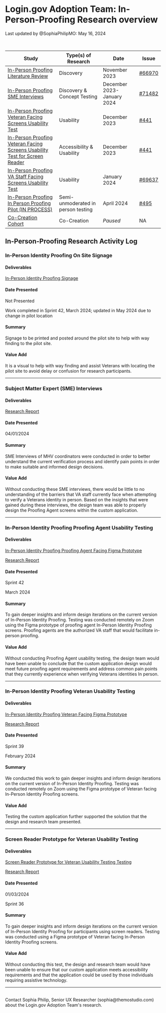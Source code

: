 # Login.gov Adoption Team: In-Person-Proofing Research overview
Last updated by @SophiaPhilipMO: May 16, 2024

<br>

| Study | Type(s) of Research | Date | Issue |
| ----- | ------------------- | ---- | ----- |
| [In-Person Proofing Literature Review](https://github.com/department-of-veterans-affairs/va.gov-team/blob/master/products/login.gov-adoption/in-person-proofing/research/In-Person%20Identity%20Proofing%20Literature%20Review_11.9.2023.md)|Discovery | November 2023 | [#66970](https://app.zenhub.com/workspaces/logingov-adoption-team-632280b31e745000136a61fc/issues/gh/department-of-veterans-affairs/va.gov-team/66970)|
|[In-Person Proofing SME Interviews](https://github.com/department-of-veterans-affairs/va.gov-team/tree/master/products/login.gov-adoption/in-person-proofing/research/2023-12-in-person-proofing-pilot-SME%20Interviews) | Discovery & Concept Testing | December 2023-January 2024 | [#71482](https://app.zenhub.com/workspaces/logingov-adoption-team-632280b31e745000136a61fc/issues/gh/department-of-veterans-affairs/va.gov-team/71482)|
| [In-Person Proofing Veteran Facing Screens Usability Test](https://github.com/department-of-veterans-affairs/va.gov-team/tree/master/products/login.gov-adoption/in-person-proofing/research/IPP%20Usability%20Testing%20Veterans/2023-12-in-person-proofing-pilot-Veteran-usability-test) | Usability | December 2023 | [#441](https://app.zenhub.com/workspaces/logingov-adoption-team-632280b31e745000136a61fc/issues/gh/department-of-veterans-affairs/va.gov-research-repository/441)|
| [In-Person Proofing Veteran Facing Screens Usability Test for Screen Reader](https://github.com/department-of-veterans-affairs/va.gov-team/blob/master/products/login.gov-adoption/in-person-proofing/research/IPP%20Usability%20Testing%20Veterans/2023-12-in-person-proofing-pilot-Veteran-usability-test/P15%20Conversation%20Guide.md) | Accessibility & Usability | December 2023 | [#441](https://app.zenhub.com/workspaces/logingov-adoption-team-632280b31e745000136a61fc/issues/gh/department-of-veterans-affairs/va.gov-research-repository/441)|
| [In-Person Proofing VA Staff Facing Screens Usability Test](https://github.com/department-of-veterans-affairs/va.gov-team/tree/master/products/login.gov-adoption/in-person-proofing/research/IPP%20Usability%20Testing%20Proofing%20Agent/2024-1-in-person-proofing-pilot-proofing-agent-usability-test) | Usability | January 2024 | [#69637](https://app.zenhub.com/workspaces/logingov-adoption-team-632280b31e745000136a61fc/issues/gh/department-of-veterans-affairs/va.gov-team/69637)
| [In-Person Proofing In Person Proofing Pilot (IN PROCESS)](https://github.com/department-of-veterans-affairs/va.gov-team/tree/master/products/login.gov-adoption/in-person-proofing/research/2024-03-Secure%20Sign%20In%20Transition%20Team-In-Person%20Proofing_Pilot) | Semi-unmoderated in person testing| April 2024 | [#495](https://app.zenhub.com/workspaces/logingov-adoption-team-632280b31e745000136a61fc/issues/gh/department-of-veterans-affairs/va.gov-research-repository/495)
| [Co-Creation Cohort](https://github.com/department-of-veterans-affairs/va.gov-team/tree/master/products/login.gov-adoption/in-person-proofing/research/Co-Creation%20Cohort) | Co-Creation | *Paused* | NA




## In-Person-Proofing Research Activity Log

### In-Person Identity Proofing On Site Signage


#### Deliverables

[In-Person Identity Proofing Signage ](https://www.figma.com/design/HdYyoAYefTSyHNjVuUdT2I/IPP-Pilot-Materials?node-id=2%3A325&t=xxBcZWXuSmgi1OEK-1)

#### Date Presented 

Not Presented

Work completed in Sprint 42, March 2024; updated in May 2024 due to change in pilot location

#### Summary

Signage to be printed and posted around the pilot site to help with way finding to the pilot site.

 
#### Value Add

It is a visual to help with way finding and assist Veterans with locating the pilot site to avoid delay or confusion for research participants. 

---

### Subject Matter Expert (SME) Interviews 

#### Deliverables

[Research Report ](https://github.com/department-of-veterans-affairs/va.gov-team/blob/master/products/login.gov-adoption/in-person-proofing/research/2023-12-in-person-proofing-pilot-SME%20Interviews/2023-12-in-person-proofing-pilot-SME%20Interviews-Research%20Findings.md)

#### Date Presented 

04/01/2024

#### Summary 

SME Interviews of MHV coordinators were conducted in order to better understand the current verification process and identify pain points in order to make suitable and informed design decisions.

#### Value Add

Without conducting these SME interviews, there would be little to no understanding of the barriers that VA staff currently face when attempting to verify a Veterans identity in person. Based on the insights that were gained during these interviews, the design team was able to properly design the Proofing Agent screens within the custom application. 

---
### In-Person Identity Proofing Proofing Agent Usability Testing 

#### Deliverables 

[In-Person Identity Proofing Proofing Agent Facing Figma Prototype ](https://www.figma.com/design/zByOO6fHv5FJswiQtUYxia/02-2024-In-Person-Proofing-Proofing-Agent-Usability-Test?node-id=0%3A1&t=4VejCg1OHMzfXvZQ-1)

[Research Report ](https://github.com/department-of-veterans-affairs/va.gov-team/blob/master/products/login.gov-adoption/in-person-proofing/research/IPP%20Usability%20Testing%20Proofing%20Agent/2024-1-in-person-proofing-pilot-proofing-agent-usability-test/2024-1-in-person-proofing-pilot-proofing-agent-usability-test-research-report.md)
#### Date Presented 

Sprint 42

March 2024

#### Summary 

To gain deeper insights and inform design iterations on the current version of In-Person Identity Proofing. Testing was conducted remotely on Zoom using the Figma prototype of proofing agent In-Person Identity Proofing screens. Proofing agents are the authorized VA staff that would facilitate in-person proofing.

#### Value Add

Without conducting Proofing Agent usability testing, the design team would have been unable to conclude that the custom application design would meet future proofing agent requirements and address common pain points that they currently experience when verifying Veterans identities In person. 

---


### In-Person Identity Proofing Veteran Usability Testing

#### Deliverables

[In-Person Identity Proofing Veteran Facing Figma Prototype ](https://www.figma.com/design/8NZqFwgVI5RScTAnUjB1u0/12-2023-In-Person-Proofing-Veteran-Usability-Test?node-id=0%3A1&t=EhFWDudjA4eDtMDC-1)

[Research Report ](https://github.com/department-of-veterans-affairs/va.gov-team/blob/master/products/login.gov-adoption/in-person-proofing/research/IPP%20Usability%20Testing%20Veterans/2023-12-in-person-proofing-pilot-Veteran-usability-test/2023-12-in-person-proofing-Veteran-usability-test%20Research%20Report.MD)

#### Date Presented

Sprint 39

February 2024  

#### Summary 

We conducted this work to gain deeper insights and inform design iterations on the current version of In-Person Identity Proofing. Testing was conducted remotely on Zoom using the Figma prototype of Veteran facing In-Person Identity Proofing screens. 

#### Value Add

Testing the custom application further supported the solution that the design and research team presented. 

---

### Screen Reader Prototype for Veteran Usability Testing 

#### Deliverables 

[Screen Reader Prototype for Veteran Usability Testing Testing ](https://www.figma.com/file/PfrWKmxiQ5RjChwx6I18QE/IPP-Prototypes?type=design&node-id=0%3A1&mode=design&t=Xq5CarzZJjfYcBM4-1)

[Research Report ](https://github.com/department-of-veterans-affairs/va.gov-team/blob/master/products/login.gov-adoption/in-person-proofing/research/IPP%20Usability%20Testing%20Veterans/2023-12-in-person-proofing-pilot-Veteran-usability-test/2023-12-in-person-proofing-Veteran-usability-test%20Research%20Report.MD)

#### Date Presented

01/03/2024

Sprint 36

#### Summary

To gain deeper insights and inform design iterations on the current version of In-Person Identity Proofing for participants using screen readers. Testing was conducted using a Figma prototype of Veteran facing In-Person Identity Proofing screens. 

#### Value Add

Without conducting this test, the design and research team would have been unable to ensure that our custom application meets accessibility requirements and that the application could be used by those individuals requiring assistive technology. 

---


<br>
Contact Sophia Philip, Senior UX Researcher (sophia@themostudio.com) about the Login.gov Adoption Team's research.
